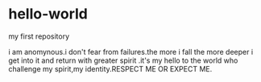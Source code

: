 # hello-world
my first repository

i am anomynous.i don't fear from failures.the more i fall the more deeper i get into it and return with greater spirit .it's my hello to the world who challenge my spirit,my identity.RESPECT ME OR EXPECT ME.
